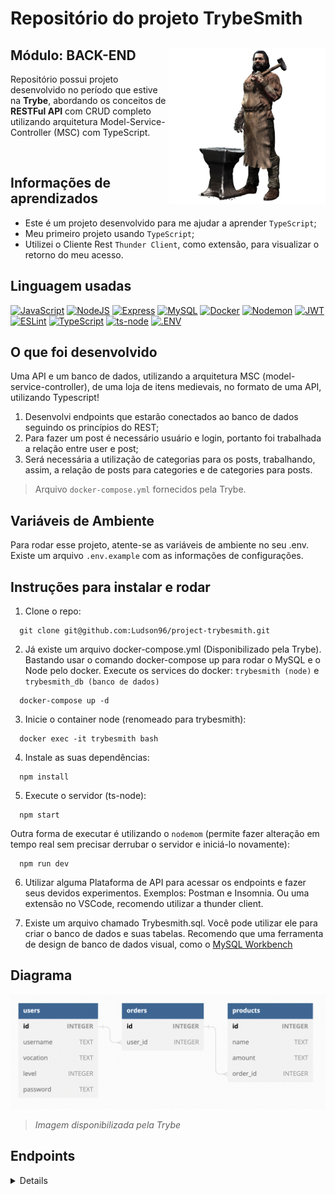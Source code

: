 # Repositório do projeto TrybeSmith 

<div align="center">
  <img height="250px" align="right" src="ferreiro.png" />
  <div align="left" style="display: inline_block">
    <h2>Módulo: BACK-END</h2>
    <p>
        Repositório possui projeto desenvolvido no período que estive na <b>Trybe</b>, abordando os conceitos de <b>RESTFul API</b> com CRUD completo utilizando arquitetura Model-Service-Controller (MSC) com TypeScript. 
  </div>
  <br>
</div>
  
## Informações de aprendizados
- Este é um projeto desenvolvido para me ajudar a aprender `TypeScript`;
- Meu primeiro projeto usando `TypeScript`;
- Utilizei o Cliente Rest `Thunder Client`, como extensão, para visualizar o retorno do meu acesso.
## Linguagem usadas

[![JavaScript][JavaScript-logo]][JavaScript-url]
[![NodeJS][NodeJS-logo]][NodeJS-url]
[![Express][Express-logo]][Express-url]
[![MySQL][MySQL-logo]][MySQL-url]
[![Docker][Docker-logo]][Docker-url]
[![Nodemon][Nodemon-logo]][Nodemon-url]
[![JWT][JWT-logo]][JWT-url]
[![ESLint][ESLint-logo]][ESLint-url]
[![TypeScript][TypeScript-logo]][TypeScript-url]
[![ts-node][ts-node-logo]][ts-node-url]
[![.ENV][.ENV-logo]][.ENV-url]
## O que foi desenvolvido
<p> 
 Uma API e um banco de dados, utilizando a arquitetura MSC (model-service-controller), de uma loja de itens medievais, no formato de uma API, utilizando Typescript! <br>
 
 1. Desenvolvi endpoints que estarão conectados ao banco de dados seguindo os princípios do REST;<br>
 2. Para fazer um post é necessário usuário e login, portanto foi trabalhada a relação entre user e post; <br>
 3. Será necessária a utilização de categorias para os posts, trabalhando, assim, a relação de posts para categories e de categories para posts. <br>
</p>

> Arquivo `docker-compose.yml` fornecidos pela Trybe.

## Variáveis de Ambiente

Para rodar esse projeto, atente-se as variáveis de ambiente no seu .env. Existe um arquivo `.env.example` com as informações de configurações.
## Instruções para instalar e rodar

1. Clone o repo:
```
  git clone git@github.com:Ludson96/project-trybesmith.git
```
2. Já existe um arquivo docker-compose.yml (Disponibilizado pela Trybe). Bastando usar o comando docker-compose up para rodar o MySQL e o Node pelo docker. Execute os services do docker: `trybesmith (node)` e `trybesmith_db (banco de dados)` 
```
  docker-compose up -d
```
3. Inicie o container node (renomeado para trybesmith):
```
  docker exec -it trybesmith bash
```
4. Instale as suas dependências:
```
  npm install
```
5. Execute o servidor (ts-node):

```
  npm start
```
Outra forma de executar é utilizando o `nodemom` (permite fazer alteração em tempo real sem precisar derrubar o servidor e iniciá-lo novamente):
```
  npm run dev
```
6. Utilizar alguma Plataforma de API para acessar os endpoints e fazer seus devidos experimentos. Exemplos: Postman e Insomnia. Ou uma extensão no VSCode, recomendo utilizar a thunder client.

7. Existe um arquivo chamado Trybesmith.sql. Você pode utilizar ele para criar o banco de dados e suas tabelas. Recomendo que uma ferramenta de design de banco de dados visual, como o [MySQL Workbench](https://dev.mysql.com/downloads/workbench/)
## Diagrama

![Diagrama de relacionamentos das tabelas](diagrama.png)

> _Imagem disponibilizada pela Trybe_
## Endpoints

<details>

###  Rota de Produto

####  POST `/products`
- Os produtos enviados são salvos na tabela `products` do banco de dados;
- O corpo deve ter a seguinte estrutura: 
  - `name` e `amount` é obrigatório;
  - `name` e `amount` precisa ser uma string;
  - `name` e `amount` precisa ter mais de 2 caracteres.
- O endpoint deve receber a seguinte estrutura:
```json
  {
    "name": "Espada longa",
    "amount": "30 peças de ouro"
  }
```

> 👉 Para caso os dados sejam enviados corretamente
- O resultado retornado para cadastrar o produto com sucesso deverá ser conforme exibido abaixo, com um _status http_ `201`:
```json
  {
    "id": 6,
    "name": "Espada longa",
    "amount": "30 peças de ouro",
  }
```

---

####  GET `/products`
-  Lista todos os produtos no banco de dados

> 👉 Para caso os dados sejam enviados corretamente
- O resultado retornado para listar produtos com sucesso deverá ser conforme exibido abaixo, com um _status http_ `200`:
```json
[
  {
    "id": 1,
    "name": "Poção de cura",
    "amount": "20 gold",
    "orderId": null
  },
  {
    "id": 2,
    "name": "Escudo do Herói",
    "amount": "100 diamond",
    "orderId": 1
  }
]
```

---

###  Rota de Usuário

####  POST `/users`
- Cadastra um novo usuários;
- As informações de pessoas usuárias cadastradas são salvas na tabela `users` do banco de dados;
- O corpo deve ter a seguinte estrutura: 
  - `username`, `vocation`, `level`, `password` é obrigatório;
  - `username`, `vocation`, `password` precisa ser uma string;
  - `level` precisa ser um number;
  - `username`, `vocation` precisa ter mais de 2 caracteres;
  - `level` precisa ser um número maior que 0;
  - `password` precisa ter 8 ou meias caracteres.
- O endpoint deve receber a seguinte estrutura:
```json
{ 
  "username": "MAX",
  "vocation": "swordsman",
  "level": 10,
  "password": "SavingPeople"
}
```

> 👉 Para caso os dados sejam enviados corretamente
  - Se a pessoa usuária for cadastrada com sucesso, o resultado deverá ser conforme o exibido abaixo, com um _status http_ `201` e retornando um _token_:
  ```json
  {
    "token": "eyJhbGciOiJIUzI1NiIsInR5cCI6IkpXVCJ9.eyJzdWIiOiIxMjM0NTY3ODkwIiwibmFtZSI6IkpvaG4gRG9lIiwiaWF0IjoxNTE2MjM5MDIyfQ.SflKxwRJSMeKKF2QT4fwpMeJf36POk6yJV_adQssw5c"
  }
  ```

---

###  Rota de Pedidos

####  GET `/orders`
- Lista todos os pedidos e os `id`s dos produtos associados a estes.

> 👉 Para caso os dados sejam enviados corretamente
  - Quando houver mais de um pedido, o resultado retornado para listar pedidos com sucesso deverá ser conforme exibido abaixo, com um _status http_ `200`:
  ```json
    [
      {
        "id": 1,
        "userId": 2,
        "productsIds": [1, 2]
      },
      {
        "id": 2,
        "userId": 1,
        "productsIds": [3, 4]
      }
    ]
  ```

---

### POST `/orders`
- Cadastra um pedido
- Requer autenticação por token `JWT`
- O endpoint deve receber a seguinte estrutura:
```json
  {
    "productsIds": [1, 2]
  }
```

> 👉 Para token
- Se o token não for informado, o resultado retornado deverá ser um _status http_ `401` e
```json
  { "message": "Token not found" }
```

- Se o token informado não for válido, o resultado retornado deverá ser um _status http_ `401` e
```json
  { "message": "Invalid token" }
```

<br>

> 👉 Para products
  - Se o corpo da requisição não possuir o campo "productsIds", o resultado retornado deverá ser um _status http_ `400` e
  ```json
    { "message": "\"productsIds\" is required" }
  ```

  - Se o valor do campo "productsIds" não for um array, o resultado retornado deverá ser um _status http_ `422` e
  ```json
    { "message": "\"productsIds\" must be an array" }
  ```

  - Se o campo "productsIds" possuir um array vazio, o resultado retornado deverá ser um _status http_ `422` e
  ```json
    { "message": "\"productsIds\" must include only numbers" }
  ```

<br>

> 👉 Para caso os dados sejam enviados corretamente
  - O resultado retornado para cadastrar um pedido com sucesso deverá ser conforme exibido abaixo, com um _status http_ `201`:
  ```json
    {
      "userId": 1,
      "productsIds": [1],
    }
  ```

  - O resultado retornado para cadastrar um pedido de vários itens com sucesso deverá ser conforme exibido abaixo, com um _status http_ `201`:
  ```json
    {
      "userId": 1,
      "productsIds": [1, 2]
    }
  ```

---

###  Rota de Login

####  POST `/login`
- Realiza o login.

- O endpoint deve receber a seguinte estrutura:
```json
  {
    "username": "string",
    "password": "string"
  }
```

> 👉 Para caso haja problemas no login
  - Se o _login_ não tiver o campo "username", o resultado retornado deverá ser um _status http_ `400` e
  ```json
    { "message": "\"username\" is required" }
  ```

  - Se o _login_ não tiver o campo "password", o resultado retornado deverá ser um _status http_ `400`
  ```json
    { "message": "\"password\" is required" }
  ```

  - Se o _login_ tiver o username inválido, o resultado retornado deverá ser um _status http_ `401` e
  ```json
    { "message": "Username or password invalid" }
  ```

  - Se o login tiver a senha inválida, o resultado retornado deverá ser um _status http_ `401` e
  ```json
    { "message": "Username or password invalid" }
  ```

<br>

> 👉 Para caso os dados sejam enviados corretamente
  - Se o login foi feito com sucesso, o resultado deverá ser um _status http_ `200` e deverá retornar um _token_:
  ```json
  {
    "token": "eyJhbGciOiJIUzI1NiIsInR5cCI6IkpXVCJ9.eyJzdWIiOiIxMjM0NTY3ODkwIiwibmFtZSI6IkpvaG4gRG9lIiwiaWF0IjoxNTE2MjM5MDIyfQ.SflKxwRJSMeKKF2QT4fwpMeJf36POk6yJV_adQssw5c"
  }
  ```

</details>

[JavaScript-logo]: https://img.shields.io/badge/javascript-%23323330.svg?style=for-the-badge&logo=javascript&logoColor=%23F7DF1E
[JavaScript-url]: https://www.javascript.com/
[Express-logo]: https://img.shields.io/badge/express.js-%23404d59.svg?style=for-the-badge&logo=express&logoColor=%2361DAFB
[Express-url]: https://expressjs.com
[NodeJS-logo]: https://img.shields.io/badge/node.js-6DA55F?style=for-the-badge&logo=node.js&logoColor=white
[NodeJS-url]: https://nodejs.org/en/
[MySQL-logo]: https://img.shields.io/badge/mysql-%2300f.svg?style=for-the-badge&logo=mysql&logoColor=white
[MySQL-url]: https://www.mysql.com
[Docker-logo]: https://img.shields.io/badge/docker-%230db7ed.svg?style=for-the-badge&logo=docker&logoColor=white
[Docker-url]: https://www.docker.com
[Nodemon-logo]: https://img.shields.io/badge/Nodemon-76D04B?logo=nodemon&logoColor=fff&style=for-the-badge
[Nodemon-url]: https://www.npmjs.com/package/nodemon
[JWT-logo]: https://img.shields.io/badge/JWT-black?style=for-the-badge&logo=JSON%20web%20tokens
[JWT-url]: https://jwt.io/
[ESLint-logo]: https://img.shields.io/badge/ESLint-4B3263?style=for-the-badge&logo=eslint&logoColor=white
[ESLint-url]: https://eslint.org/
[TypeScript-logo]: https://img.shields.io/badge/typescript-%23007ACC.svg?style=for-the-badge&logo=typescript&logoColor=white
[TypeScript-url]: https://www.typescriptlang.org/
[ts-node-logo]: https://img.shields.io/badge/ts--node-3178C6?logo=tsnode&logoColor=fff&style=for-the-badge
[ts-node-url]: https://www.npmjs.com/package/ts-node-dev
[.ENV-logo]: https://img.shields.io/badge/.ENV-ECD53F?logo=dotenv&logoColor=000&style=for-the-badge
[.ENV-url]: https://www.npmjs.com/package/dotenv
